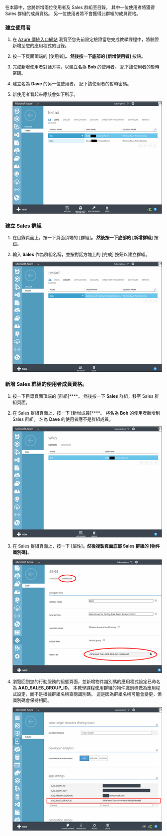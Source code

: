 在本節中，您將新增兩位使用者及 Sales 群組至目錄。 其中一位使用者將獲得 Sales 群組的成員資格。 另一位使用者將不會獲得此群組的成員資格。

### 建立使用者

1. 在 [Azure 傳統入口網站](https://manage.windowsazure.com) 瀏覽至您先前設定驗證當您完成教學課程中，將驗證新增至您的應用程式的目錄。
2. 按一下頁面頂端的 [使用者]****。 然後按一下底部的 [新增使用者]**** 按鈕。
3. 完成新增使用者對話方塊，以建立名為 **Bob** 的使用者。 記下該使用者的暫時密碼。
4. 建立名為 **Dave** 的另一位使用者。 記下該使用者的暫時密碼。
5. 新使用者看起來應該會如下所示。

    ![](./media/mobile-services-aad-rbac-create-sales-group/users.png)


### 建立 Sales 群組

1. 在目錄頁面上，按一下頁面頂端的 [群組]****。 然後按一下底部的 [新增群組]**** 按鈕。
2. 輸入 **Sales** 作為群組名稱，並按對話方塊上的 [完成] 按鈕以建立群組。

    ![](./media/mobile-services-aad-rbac-create-sales-group/sales-group.png)

### 新增 Sales 群組的使用者成員資格。

1. 按一下目錄頁面頂端的 [群組]****。 然後按一下 **Sales** 群組，移至 Sales 群組頁面。
2. 在 Sales 群組頁面上，按一下 [新增成員]****。 將名為 **Bob** 的使用者新增到 Sales 群組。 名為 **Dave** 的使用者應不是群組成員。

    ![](./media/mobile-services-aad-rbac-create-sales-group/group-membership.png)

3. 在 Sales 群組頁面上，按一下 [屬性]****，然後複製頁面底部 Sales 群組的 [物件識別碼]****。

    ![](./media/mobile-services-aad-rbac-create-sales-group/sales-group-id.png)

4. 瀏覽回到您的行動服務的組態頁面，並新增物件識別碼的應用程式設定已命名為 **AAD\_SALES\_GROUP\_ID**。 本教學課程使用群組的物件識別碼做為應用程式設定，而不是根據群組名稱查閱識別碼。 這是因為群組名稱可能會變更，但識別碼會保持相同。

    ![](./media/mobile-services-aad-rbac-create-sales-group/sales-group-id-app-setting.png)





